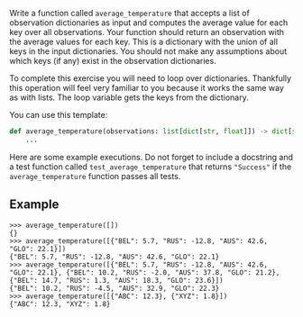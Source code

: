 Write a function called `average_temperature` that accepts a list of observation dictionaries as input
and computes the average value for each key over all observations.
Your function should return an observation with the average values for each key. This is a dictionary
with the union of all keys in the input dictionaries. You should not make any assumptions about
which keys (if any) exist in the observation dictionaries.

To complete this exercise you will need to loop over dictionaries. Thankfully this operation will
feel very familiar to you because it works the same way as with lists. The loop variable gets
the keys from the dictionary.

You can use this template:

```python
def average_temperature(observations: list[dict[str, float]]) -> dict[str, float]:
    ...
```

Here are some example executions. Do not forget to include a docstring and a test function
called `test_average_temperature` that returns `"Success"` if the `average_temperature`
function passes all tests.

## Example

```console?lang=python&prompt=>>>
>>> average_temperature([])
{}
>>> average_temperature([{"BEL": 5.7, "RUS": -12.8, "AUS": 42.6, "GLO": 22.1}])
{"BEL": 5.7, "RUS": -12.8, "AUS": 42.6, "GLO": 22.1}
>>> average_temperature([{"BEL": 5.7, "RUS": -12.8, "AUS": 42.6, "GLO": 22.1}, {"BEL": 10.2, "RUS": -2.0, "AUS": 37.8, "GLO": 21.2}, {"BEL": 14.7, "RUS": 1.3, "AUS": 18.3, "GLO": 23.6}])
{"BEL": 10.2, "RUS": -4.5, "AUS": 32.9, "GLO": 22.3}
>>> average_temperature([{"ABC": 12.3}, {"XYZ": 1.8}])
{"ABC": 12.3, "XYZ": 1.8}
```
